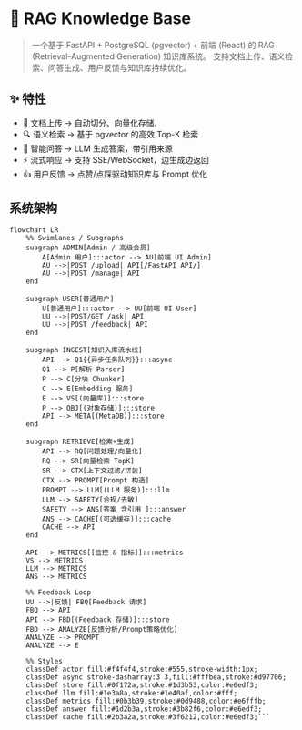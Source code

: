 # 🧠 RAG Knowledge Base

> 一个基于 FastAPI + PostgreSQL (pgvector) + 前端 (React) 的 RAG (Retrieval-Augmented Generation) 知识库系统。
> 支持文档上传、语义检索、问答生成、用户反馈与知识库持续优化。


## ✨ 特性

* 📄 文档上传 → 自动切分、向量化存储.
* 🔍 语义检索 → 基于 pgvector 的高效 Top-K 检索
* 🤖 智能问答 → LLM 生成答案，带引用来源
* ⚡ 流式响应 → 支持 SSE/WebSocket，边生成边返回
* 👍 用户反馈 → 点赞/点踩驱动知识库与 Prompt 优化

## 系统架构
```mermaid
flowchart LR
    %% Swimlanes / Subgraphs
    subgraph ADMIN[Admin / 高级会员]
        A[Admin 用户]:::actor --> AU[前端 UI Admin]
        AU -->|POST /upload| API[/FastAPI API/]
        AU -->|POST /manage| API
    end

    subgraph USER[普通用户]
        U[普通用户]:::actor --> UU[前端 UI User]
        UU -->|POST/GET /ask| API
        UU -->|POST /feedback| API
    end

    subgraph INGEST[知识入库流水线]
        API --> Q1{{异步任务队列}}:::async
        Q1 --> P[解析 Parser]
        P --> C[分块 Chunker]
        C --> E[Embedding 服务]
        E --> VS[(向量库)]:::store
        P --> OBJ[(对象存储)]:::store
        API --> META[(MetaDB)]:::store
    end

    subgraph RETRIEVE[检索+生成]
        API --> RQ[问题处理/向量化]
        RQ --> SR[向量检索 TopK]
        SR --> CTX[上下文过滤/拼装]
        CTX --> PROMPT[Prompt 构造]
        PROMPT --> LLM[(LLM 服务)]:::llm
        LLM --> SAFETY[合规/去敏]
        SAFETY --> ANS[答案 含引用 ]:::answer
        ANS --> CACHE[(可选缓存)]:::cache
        CACHE --> API
    end

    API --> METRICS[[监控 & 指标]]:::metrics
    VS --> METRICS
    LLM --> METRICS
    ANS --> METRICS

    %% Feedback Loop
    UU -->|反馈| FBQ[Feedback 请求]
    FBQ --> API
    API --> FBD[(Feedback 存储)]:::store
    FBD --> ANALYZE[反馈分析/Prompt策略优化]
    ANALYZE --> PROMPT
    ANALYZE --> E

    %% Styles
    classDef actor fill:#f4f4f4,stroke:#555,stroke-width:1px;
    classDef async stroke-dasharray:3 3,fill:#fffbea,stroke:#d97706;
    classDef store fill:#0f172a,stroke:#1d3b53,color:#e6edf3;
    classDef llm fill:#1e3a8a,stroke:#1e40af,color:#fff;
    classDef metrics fill:#0b3b39,stroke:#0d9488,color:#e6fffb;
    classDef answer fill:#1d2b3a,stroke:#3b82f6,color:#e6edf3;
    classDef cache fill:#2b3a2a,stroke:#3f6212,color:#e6edf3;```
